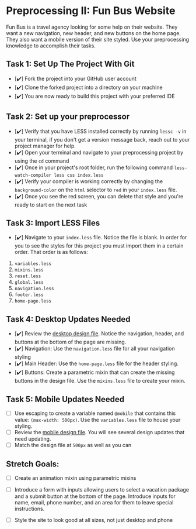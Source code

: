 # Preprocessing II: Fun Bus Website

Fun Bus is a travel agency looking for some help on their website.  They want a new navigation, new header, and new buttons on the home page. They also want a mobile version of their site styled.  Use your preprocessing knowledge to accomplish their tasks.

## Task 1: Set Up The Project With Git

* [✔️] Fork the project into your GitHub user account
* [✔️] Clone the forked project into a directory on your machine
* [✔️] You are now ready to build this project with your preferred IDE

## Task 2: Set up your preprocessor
* [✔️] Verify that you have LESS installed correctly by running `lessc -v` in your terminal, if you don't get a version message back, reach out to your project manager for help.
* [✔️] Open your terminal and navigate to your preprocessing project by using the `cd` command
* [✔️] Once in your project's root folder, run the following command `less-watch-compiler less css index.less`
* [✔️] Verify your compiler is working correctly by changing the `background-color` on the `html` selector to `red` in your `index.less` file.
* [✔️] Once you see the red screen, you can delete that style and you're ready to start on the next task

## Task 3: Import LESS Files

* [✔️] Navigate to your `index.less` file. Notice the file is blank.  In order for you to see the styles for this project you must import them in a certain order.  That order is as follows:

1. `variables.less`
2. `mixins.less`
3. `reset.less`
4. `global.less`
5. `navigation.less`
6. `footer.less`
7. `home-page.less`


## Task 4: Desktop Updates Needed
* [✔️] Review the [desktop design file](design-files/fun-bus-desktop.png).  Notice the navigation, header, and buttons at the bottom of the page are missing.
* [✔️] Navigation: Use the `navigation.less` file for all your navigation styling
* [✔️] Main Header: Use the `home-page.less` file for the header styling.
* [✔️] Buttons: Create a parametric mixin that can create the missing buttons in the design file. Use the `mixins.less` file to create your mixin.


## Task 5: Mobile Updates Needed
* [ ] Use escaping to create a variable named `@mobile` that contains this value: `(max-width: 500px)`.  Use the `variables.less` file to house your styling.
* [ ] Review the [mobile design file](design-files/fun-bus-mobile.png). You will see several design updates that need updating. 
* [ ] Match the design file at `500px` as well as you can 

## Stretch Goals: 
* [ ] Create an animation mixin using parametric mixins
* [ ] Introduce a form with inputs allowing users to select a vacation package and a submit button at the bottom of the page. Introduce inputs for name, email, phone number, and an area for them to leave special instructions. 
* [ ] Style the site to look good at all sizes, not just desktop and phone



